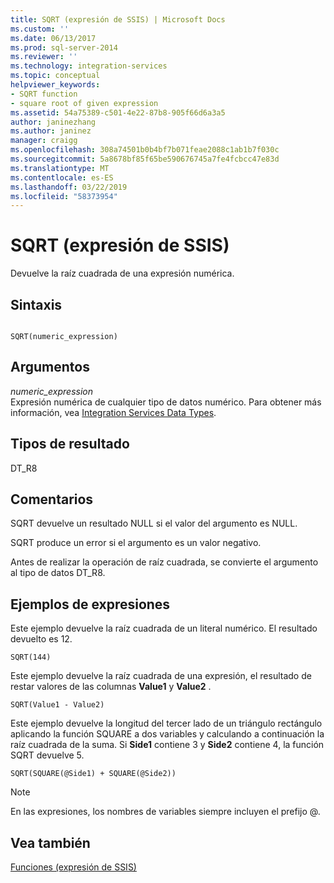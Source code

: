 ```yaml
---
title: SQRT (expresión de SSIS) | Microsoft Docs
ms.custom: ''
ms.date: 06/13/2017
ms.prod: sql-server-2014
ms.reviewer: ''
ms.technology: integration-services
ms.topic: conceptual
helpviewer_keywords:
- SQRT function
- square root of given expression
ms.assetid: 54a75389-c501-4e22-87b8-905f66d6a3a5
author: janinezhang
ms.author: janinez
manager: craigg
ms.openlocfilehash: 308a74501b0b4bf7b071feae2088c1ab1b7f030c
ms.sourcegitcommit: 5a8678bf85f65be590676745a7fe4fcbcc47e83d
ms.translationtype: MT
ms.contentlocale: es-ES
ms.lasthandoff: 03/22/2019
ms.locfileid: "58373954"
---
```

# <a name="sqrt-ssis-expression"></a>SQRT (expresión de SSIS)
  Devuelve la raíz cuadrada de una expresión numérica.  
  
## <a name="syntax"></a>Sintaxis  
  
```  
  
SQRT(numeric_expression)  
```  
  
## <a name="arguments"></a>Argumentos  
 *numeric_expression*  
 Expresión numérica de cualquier tipo de datos numérico. Para obtener más información, vea [Integration Services Data Types](../data-flow/integration-services-data-types.md).  
  
## <a name="result-types"></a>Tipos de resultado  
 DT_R8  
  
## <a name="remarks"></a>Comentarios  
 SQRT devuelve un resultado NULL si el valor del argumento es NULL.  
  
 SQRT produce un error si el argumento es un valor negativo.  
  
 Antes de realizar la operación de raíz cuadrada, se convierte el argumento al tipo de datos DT_R8.  
  
## <a name="expression-examples"></a>Ejemplos de expresiones  
 Este ejemplo devuelve la raíz cuadrada de un literal numérico. El resultado devuelto es 12.  
  
```  
SQRT(144)  
```  
  
 Este ejemplo devuelve la raíz cuadrada de una expresión, el resultado de restar valores de las columnas **Value1** y **Value2** .  
  
```  
SQRT(Value1 - Value2)  
```  
  
 Este ejemplo devuelve la longitud del tercer lado de un triángulo rectángulo aplicando la función SQUARE a dos variables y calculando a continuación la raíz cuadrada de la suma. Si **Side1** contiene 3 y **Side2** contiene 4, la función SQRT devuelve 5.  
  
```  
SQRT(SQUARE(@Side1) + SQUARE(@Side2))  
```  
  
> [!NOTE]  
>  En las expresiones, los nombres de variables siempre incluyen el prefijo \@.  
  
## <a name="see-also"></a>Vea también  
 [Funciones &#40;expresión de SSIS&#41;](functions-ssis-expression.md)  
  
  
